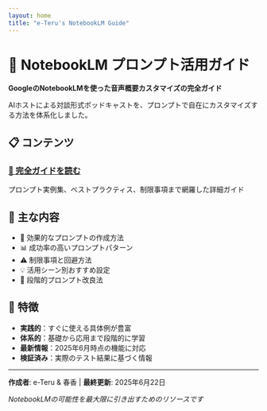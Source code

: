 ```yaml
---
layout: home
title: "e-Teru's NotebookLM Guide"
---
```


# 🎯 NotebookLM プロンプト活用ガイド

**GoogleのNotebookLMを使った音声概要カスタマイズの完全ガイド**

AIホストによる対談形式ポッドキャストを、プロンプトで自在にカスタマイズする方法を体系化しました。

## 📋 コンテンツ

### [📖 完全ガイドを読む](notebooklm-prompt-guide)
プロンプト実例集、ベストプラクティス、制限事項まで網羅した詳細ガイド

## 🌟 主な内容

- 🎯 効果的なプロンプトの作成方法
- 📊 成功率の高いプロンプトパターン  
- ⚠️ 制限事項と回避方法
- 💡 活用シーン別おすすめ設定
- 🔧 段階的プロンプト改良法

## 🚀 特徴

- **実践的**：すぐに使える具体例が豊富
- **体系的**：基礎から応用まで段階的に学習
- **最新情報**：2025年6月時点の機能に対応
- **検証済み**：実際のテスト結果に基づく情報

---

**作成者**: e-Teru & 春香 | **最終更新**: 2025年6月22日

*NotebookLMの可能性を最大限に引き出すためのリソースです*
